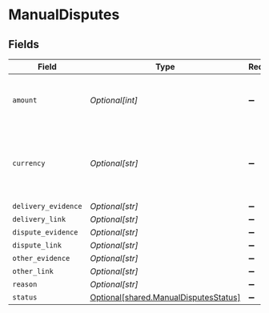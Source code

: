 # ManualDisputes


## Fields

| Field                                                                                | Type                                                                                 | Required                                                                             | Description                                                                          | Example                                                                              |
| ------------------------------------------------------------------------------------ | ------------------------------------------------------------------------------------ | ------------------------------------------------------------------------------------ | ------------------------------------------------------------------------------------ | ------------------------------------------------------------------------------------ |
| `amount`                                                                             | *Optional[int]*                                                                      | :heavy_minus_sign:                                                                   | The amount in cents. **Nullable** for Transactions Details.                          | 754                                                                                  |
| `currency`                                                                           | *Optional[str]*                                                                      | :heavy_minus_sign:                                                                   | The 3-digit ISO code for the currency. **Nullable** for Transactions Details.        | USD                                                                                  |
| `delivery_evidence`                                                                  | *Optional[str]*                                                                      | :heavy_minus_sign:                                                                   | N/A                                                                                  | Delivery Evidence                                                                    |
| `delivery_link`                                                                      | *Optional[str]*                                                                      | :heavy_minus_sign:                                                                   | N/A                                                                                  | https://mystore.com/delivery/234563245                                               |
| `dispute_evidence`                                                                   | *Optional[str]*                                                                      | :heavy_minus_sign:                                                                   | N/A                                                                                  | Dispute Evidence                                                                     |
| `dispute_link`                                                                       | *Optional[str]*                                                                      | :heavy_minus_sign:                                                                   | N/A                                                                                  | https://mystore.com/receipts/234563245                                               |
| `other_evidence`                                                                     | *Optional[str]*                                                                      | :heavy_minus_sign:                                                                   | N/A                                                                                  | Other Evidence                                                                       |
| `other_link`                                                                         | *Optional[str]*                                                                      | :heavy_minus_sign:                                                                   | N/A                                                                                  | https://mystore.com/other/234563245                                                  |
| `reason`                                                                             | *Optional[str]*                                                                      | :heavy_minus_sign:                                                                   | N/A                                                                                  | string                                                                               |
| `status`                                                                             | [Optional[shared.ManualDisputesStatus]](../../models/shared/manualdisputesstatus.md) | :heavy_minus_sign:                                                                   | N/A                                                                                  | pending                                                                              |